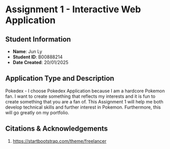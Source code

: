 # Assignment 1 - Interactive Web Application

## Student Information

- **Name**: Jun Ly
- **Student ID**: B00888214
- **Date Created**: 20/01/2025

## Application Type and Description

Pokedex - I choose Pokedex Application because I am a hardcore Pokemon fan. I want to create something that reflects my interests and it is fun to create something that you are a fan of. This Assignment 1 will help me both develop technical skills and further interest in Pokemon. Furthermore, this will go greatly on my portfolio.

## Citations & Acknowledgements

1. https://startbootstrap.com/theme/freelancer

